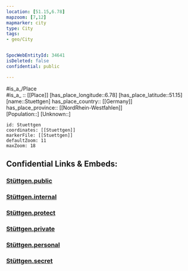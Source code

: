 ```yaml
---
location: [51.15,6.78] 
mapzoom: [7,12] 
mapmarker: city 
type: City
tags:
- geo/City


SpocWebEntityId: 34641
isDeleted: false
confidential: public

---
```

#is_a_/Place  
#is_a_ :: [[Place]] 
[has_place_longitude::6.78] 
[has_place_latitude::51.15] 
[name::Stuettgen] 
has_place_country:: [[Germany]]  
has_place_province:: [[NordRhein-Westfahlen]]  
[Population::] 
[Unknown::] 


```leaflet
id: Stuettgen
coordinates: [[Stuettgen]] 
markerFile: [[Stuettgen]] 
defaultZoom: 11 
maxZoom: 18
```


## Confidential Links & Embeds: 

### [Stüttgen.public](/_public/\Earth\Continent\Europe\Europe~Central\Germany\Germany~West\Nordrhein-Westfalen\counties~NW\Rhein-Kreis_Neuss\cities~Rhein-Kreis_Neuss\NeussStüttgen.public.md) 

### [Stüttgen.internal](/_internal/\Earth\Continent\Europe\Europe~Central\Germany\Germany~West\Nordrhein-Westfalen\counties~NW\Rhein-Kreis_Neuss\cities~Rhein-Kreis_Neuss\NeussStüttgen.internal.md) 

### [Stüttgen.protect](/_protect/\Earth\Continent\Europe\Europe~Central\Germany\Germany~West\Nordrhein-Westfalen\counties~NW\Rhein-Kreis_Neuss\cities~Rhein-Kreis_Neuss\NeussStüttgen.protect.md) 

### [Stüttgen.private](/_private/\Earth\Continent\Europe\Europe~Central\Germany\Germany~West\Nordrhein-Westfalen\counties~NW\Rhein-Kreis_Neuss\cities~Rhein-Kreis_Neuss\NeussStüttgen.private.md) 

### [Stüttgen.personal](/_personal/\Earth\Continent\Europe\Europe~Central\Germany\Germany~West\Nordrhein-Westfalen\counties~NW\Rhein-Kreis_Neuss\cities~Rhein-Kreis_Neuss\NeussStüttgen.personal.md) 

### [Stüttgen.secret](/_secret/\Earth\Continent\Europe\Europe~Central\Germany\Germany~West\Nordrhein-Westfalen\counties~NW\Rhein-Kreis_Neuss\cities~Rhein-Kreis_Neuss\NeussStüttgen.secret.md)

